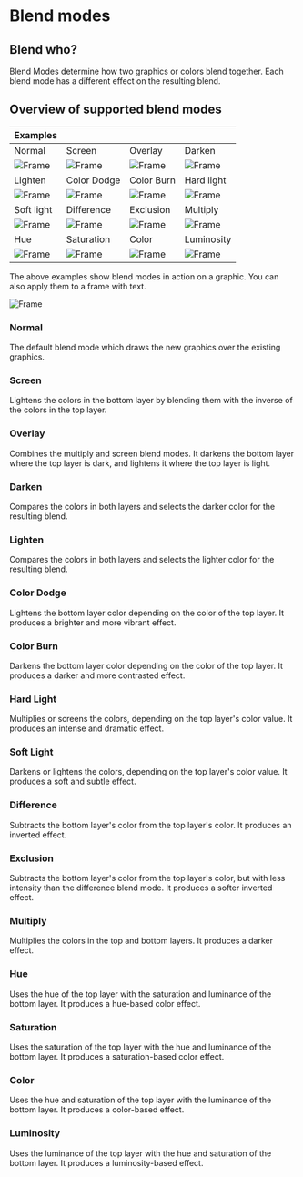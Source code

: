 # Blend modes

## Blend who?

Blend Modes determine how two graphics or colors blend together. Each blend mode has a different effect on the resulting blend.

## Overview of supported blend modes

| Examples      | | | |
| -- | -- | -- | -- |
| Normal| Screen | Overlay | Darken |
|![Frame](https://chilipublishdocs.imgix.net/GraFx_studio/blendmodes/normal.png?w=150)| ![Frame](https://chilipublishdocs.imgix.net/GraFx_studio/blendmodes/screen.png?w=150)|![Frame](https://chilipublishdocs.imgix.net/GraFx_studio/blendmodes/overlay.png?w=150)|![Frame](https://chilipublishdocs.imgix.net/GraFx_studio/blendmodes/darken.png?w=150)|
| Lighten | Color Dodge | Color Burn | Hard light |
|![Frame](https://chilipublishdocs.imgix.net/GraFx_studio/blendmodes/lighten.png?w=150)| ![Frame](https://chilipublishdocs.imgix.net/GraFx_studio/blendmodes/colordodge.png?w=150)|![Frame](https://chilipublishdocs.imgix.net/GraFx_studio/blendmodes/colorburn.png?w=150)|![Frame](https://chilipublishdocs.imgix.net/GraFx_studio/blendmodes/hardlight.png?w=150)|
| Soft light | Difference | Exclusion | Multiply |
|![Frame](https://chilipublishdocs.imgix.net/GraFx_studio/blendmodes/softlight.png?w=150)| ![Frame](https://chilipublishdocs.imgix.net/GraFx_studio/blendmodes/difference.png?w=150)|![Frame](https://chilipublishdocs.imgix.net/GraFx_studio/blendmodes/exclusion.png?w=150)|![Frame](https://chilipublishdocs.imgix.net/GraFx_studio/blendmodes/multiply.png?w=150)|
| Hue | Saturation | Color | Luminosity |
|![Frame](https://chilipublishdocs.imgix.net/GraFx_studio/blendmodes/hue.png?w=150)| ![Frame](https://chilipublishdocs.imgix.net/GraFx_studio/blendmodes/saturation.png?w=150)|![Frame](https://chilipublishdocs.imgix.net/GraFx_studio/blendmodes/color.png?w=150)|![Frame](https://chilipublishdocs.imgix.net/GraFx_studio/blendmodes/luminosity.png?w=150)|

The above examples show blend modes in action on a graphic. You can also apply them to a frame with text.

![Frame](https://chilipublishdocs.imgix.net/GraFx_studio/blendmodes/blendmodetext.png)

### Normal
The default blend mode which draws the new graphics over the existing graphics.

### Screen
Lightens the colors in the bottom layer by blending them with the inverse of the colors in the top layer.

### Overlay
Combines the multiply and screen blend modes. It darkens the bottom layer where the top layer is dark, and lightens it where the top layer is light.

### Darken
Compares the colors in both layers and selects the darker color for the resulting blend.

### Lighten
Compares the colors in both layers and selects the lighter color for the resulting blend.

### Color Dodge
Lightens the bottom layer color depending on the color of the top layer. It produces a brighter and more vibrant effect.

### Color Burn
Darkens the bottom layer color depending on the color of the top layer. It produces a darker and more contrasted effect.

### Hard Light
Multiplies or screens the colors, depending on the top layer's color value. It produces an intense and dramatic effect.

### Soft Light
Darkens or lightens the colors, depending on the top layer's color value. It produces a soft and subtle effect.

### Difference
Subtracts the bottom layer's color from the top layer's color. It produces an inverted effect.

### Exclusion
Subtracts the bottom layer's color from the top layer's color, but with less intensity than the difference blend mode. It produces a softer inverted effect.

### Multiply
Multiplies the colors in the top and bottom layers. It produces a darker effect.

### Hue
Uses the hue of the top layer with the saturation and luminance of the bottom layer. It produces a hue-based color effect.

### Saturation
Uses the saturation of the top layer with the hue and luminance of the bottom layer. It produces a saturation-based color effect.

### Color
Uses the hue and saturation of the top layer with the luminance of the bottom layer. It produces a color-based effect.

### Luminosity
Uses the luminance of the top layer with the hue and saturation of the bottom layer. It produces a luminosity-based effect.